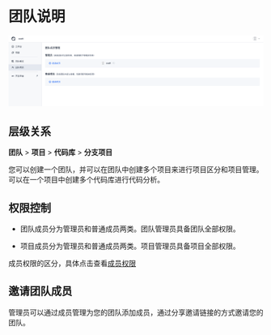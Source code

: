 # 团队说明

![成员权限](../../../images/team_member.png)

## 层级关系

**团队** > **项目** > **代码库** > **分支项目**

您可以创建一个团队，并可以在团队中创建多个项目来进行项目区分和项目管理。可以在一个项目中创建多个代码库进行代码分析。

## 权限控制

- 团队成员分为管理员和普通成员两类。团队管理员具备团队全部权限。

- 项目成员分为管理员和普通成员两类。项目管理员具备项目全部权限。

成员权限的区分，具体点击查看[成员权限](成员权限.md)

## 邀请团队成员

管理员可以通过成员管理为您的团队添加成员，通过分享邀请链接的方式邀请您的团队。
